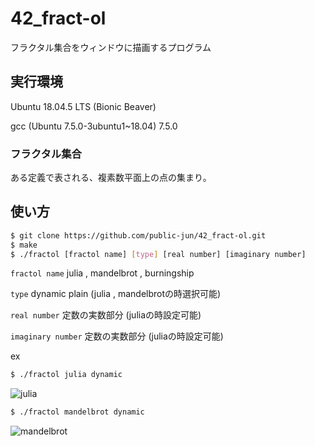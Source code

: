# 42_fract-ol
フラクタル集合をウィンドウに描画するプログラム

## 実行環境
Ubuntu 18.04.5 LTS (Bionic Beaver)

gcc (Ubuntu 7.5.0-3ubuntu1~18.04) 7.5.0

### フラクタル集合
ある定義で表される、複素数平面上の点の集まり。

## 使い方
```bash
$ git clone https://github.com/public-jun/42_fract-ol.git
$ make
$ ./fractol [fractol name] [type] [real number] [imaginary number]
```
`fractol name` julia , mandelbrot , burningship

`type` dynamic plain (julia , mandelbrotの時選択可能)

`real number` 定数の実数部分 (juliaの時設定可能)

`imaginary number` 定数の実数部分 (juliaの時設定可能)

ex

```bash
$ ./fractol julia dynamic
```
![julia](https://user-images.githubusercontent.com/60804160/127802780-3e54e6fd-44ec-4ceb-8b9e-02b15b7647cc.gif)

```bash
$ ./fractol mandelbrot dynamic
```
![mandelbrot](https://user-images.githubusercontent.com/60804160/127803082-8c975168-4ee9-49ea-abda-9a1b1a58b3bb.gif)


